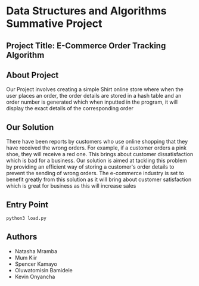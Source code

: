 # Data Structures and Algorithms Summative Project

## Project Title: E-Commerce Order Tracking Algorithm

## About Project
Our Project involves creating a simple Shirt online store where when the user places an order, 
the order details are stored in a hash table and an order number is generated which when inputted in the program, 
it will display the exact details of the corresponding order

## Our Solution
There have been reports by customers who use online shopping that they have received the wrong orders. 
For example, if a customer orders a pink shoe, they will receive a red one. This brings about customer dissatisfaction which is bad for a business.
Our solution is aimed at tackling this problem by providing an efficient way of storing a customer's order details to prevent the sending of wrong orders.
The e-commerce industry is set to benefit greatly from this solution as it will bring about customer satisfaction which is great for business as this will increase sales

## Entry Point
```bash
python3 load.py
```
## Authors
- Natasha Mramba
- Mum Kiir
- Spencer Kamayo
- Oluwatomisin Bamidele
- Kevin Onyancha
